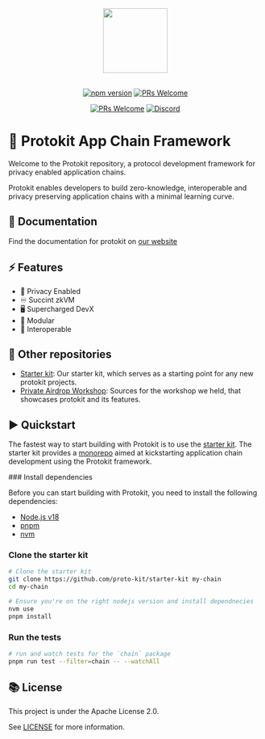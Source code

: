 <!-- markdownlint-disable -->
<div align="center">
  <img src="https://protokit.dev/logo-dark.svg" height="128">
</div>
<div align="center">
<br />
<!-- markdownlint-restore -->

[![npm version](https://img.shields.io/npm/v/@proto-kit/sdk.svg?style=flat&logo=npm)](https://www.npmjs.com/package/o1js)
[![PRs Welcome](https://img.shields.io/badge/PRs-welcome-blue.svg)]()

[![PRs Welcome](https://img.shields.io/badge/Documentation-website-green.svg)](https://protokit.dev)
[![Discord](https://img.shields.io/discord/1155929817070436362?color=green&logo=discord)](https://discord.gg/xdGf2ucppM)

</div>

# 🚧 Protokit App Chain Framework

Welcome to the Protokit repository, a protocol development framework for privacy enabled application chains.

Protokit enables developers to build zero-knowledge, interoperable and privacy preserving application chains with a minimal learning curve.

## 📖 Documentation

Find the documentation for protokit on [our website](https://protokit.dev)

## ⚡ Features

- 🔐 Privacy Enabled
- ♾️ Succint zkVM 
- 🖥️ Supercharged DevX
- 🔧 Modular
- 🤝 Interoperable

## 📜 Other repositories

- [Starter kit](https://github.com/proto-kit/starter-kit): Our starter kit, which serves as a starting point for any new protokit projects.
- [Private Airdrop Workshop](https://github.com/proto-kit/private-airdrop-workshop): Sources for the workshop we held, that showcases protokit and its features.

## ▶️ Quickstart

The fastest way to start building with Protokit is to use the [starter kit](https://github.com/proto-kit/starter-kit).
The starter kit provides a [monorepo](https://en.wikipedia.org/wiki/Monorepo1) aimed at kickstarting application chain development using the Protokit framework.

<Steps>
### Install dependencies

Before you can start building with Protokit, you need to install the following dependencies:

- [Node.js v18](https://nodejs.org/en)
- [pnpm](https://pnpm.io)
- [nvm](https://github.com/nvm-sh/nvm#installing-and-updating)

### Clone the starter kit

```bash
# Clone the starter kit
git clone https://github.com/proto-kit/starter-kit my-chain
cd my-chain

# Ensure you're on the right nodejs version and install dependnecies
nvm use
pnpm install
```

### Run the tests

```bash
# run and watch tests for the `chain` package
pnpm run test --filter=chain -- --watchAll
```


## 📚 License

This project is under the Apache License 2.0.

See [LICENSE](LICENSE.md) for more information.